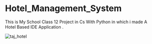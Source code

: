 # Hotel_Management_System
This is My School Class 12 Project in Cs With Python in which i made A Hotel Based IDE Application .

![taj_hotel](https://user-images.githubusercontent.com/73696489/127170705-8a51c693-c20f-4785-adb9-385359f7e866.png)
